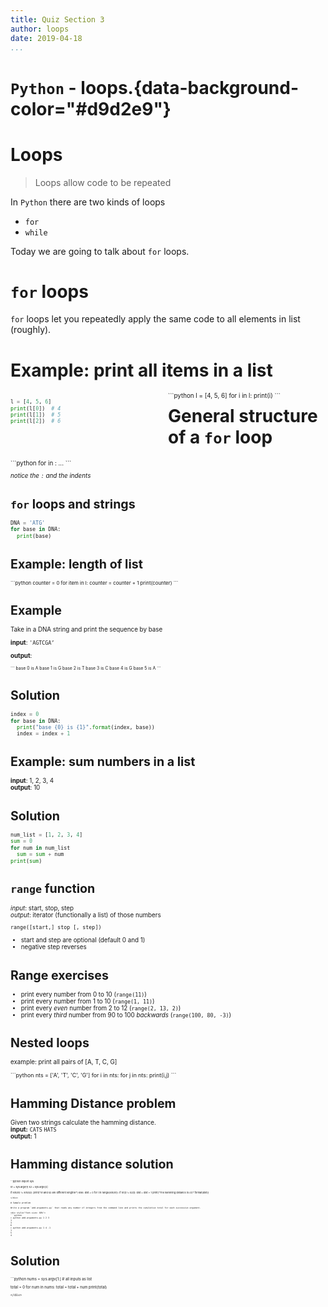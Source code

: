 ```yaml
---
title: Quiz Section 3
author: loops
date: 2019-04-18
...
```


# `Python` - loops.{data-background-color="#d9d2e9"}

# Loops

> Loops allow code to be repeated

In `Python` there are two kinds of loops  
- `for`  
- `while`

Today we are going to talk about `for` loops.

# `for` loops

`for` loops let you repeatedly apply the same code to all elements in list (roughly).

# Example: print all items in a list

<div class="column" style="float:left; width: 50%; font-size: 70%">

```python
l = [4, 5, 6]
print(l[0])  # 4
print(l[1])  # 5
print(l[2])  # 6
```

</div>
<div class="column" style="float:left; width: 50%; font-size: 70%">
```python
l = [4, 5, 6]
for i in l:
  print(i)
```
</div>

# General structure of a `for` loop
<div style="font-size:70%">
```python
for <target> in <object>:
  <statement>
  <statement>
...
<statement>
```

*notice the `:` and the indents*

# `for` loops and strings

```python
DNA = 'ATG'
for base in DNA:
  print(base)
```

# Example: length of list

<div style="font-size: 80%">
```python
counter = 0
for item in l:
  counter = counter + 1
print(counter)
```
</div>

# Example

Take in a DNA string and print the sequence by base

**input**: `'AGTCGA’`   

**output**:
<div style="font-size:70%;">
```
base 0 is A     
base 1 is G   
base 2 is T   
base 3 is C  
base 4 is G   
base 5 is A  
```
</div>

# Solution

```python
index = 0
for base in DNA:
  print("base {0} is {1}".format(index, base))
  index = index + 1
```

# Example: sum numbers in a list

**input**: 1, 2, 3, 4   
**output**: 10

# Solution

```python
num_list = [1, 2, 3, 4]
sum = 0
for num in num_list
  sum = sum + num
print(sum)
```

# `range` function

*input*: start, stop, step   
*output*: iterator (functionally a list) of those numbers  

`range([start,] stop [, step])`

- start and step are optional (default 0 and 1)
- negative step reverses

# Range exercises

- print every number from 0 to 10  (`range(11)`)  
- print every number from 1 to 10 (`range(1, 11)`)  
- print every *even* number from 2 to 12 (`range(2, 13, 2)`)  
- print every *third* number from 90 to 100 *backwards* (`range(100, 80, -3)`)    

# Nested loops

example: print all pairs of [A, T, C, G]
<div style="font-size: 90%">
```python
nts = ['A', 'T', 'C', 'G']
for i in nts:
  for j in nts:
    print(i,j)
```
</div>

# Hamming Distance problem

Given two strings calculate the hamming distance.  
**input:** `CATS` `HATS`  
**output:**  1

# Hamming distance solution

<div style="font-size: 40%">
```python
import sys

s1 = sys.argv[1]
s2 = sys.argv[2]

if len(s1) != len(s2):
    print("s1 and s2 are different lengths!")
else:
    dist = 0
    for i in range(len(s1)):
        if s1[i] != s2[i]:
            dist = dist + 1
    print("The hamming distance is {0}".format(dist))
```
</div>

# Sample problem

Write a program `add-arguments.py` that reads any number of integers from the command line and prints the cumulative total for each successive argument.

<div style="font-size: 60%">
```python
> python add-arguments.py 1 2 3
1
3
6
> python add-arguments.py 1 4 -1
1
5
4
```
</div>

# Solution

<div style="font-size: 60%">
```python
nums = sys.argv[1:] # all inputs as list

total = 0
for num in nums:
  total = total + num
  print(total)
```
</div>
